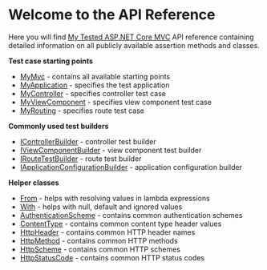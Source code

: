 # Welcome to the API Reference

Here you will find [My Tested ASP.NET Core MVC](https://mytestedasp.net/Core/Mvc) API reference containing detailed information on all publicly available assertion methods and classes.

<strong class="article-contents">Test case starting points</strong>

- [MyMvc](/api/MyTested.AspNetCore.Mvc.MyMvc.html) - contains all available starting points
- [MyApplication](/api/MyTested.AspNetCore.Mvc.MyApplication.html) - specifies the test application
- [MyController](/api/MyTested.AspNetCore.Mvc.MyController-1.html) - specifies controller test case
- [MyViewComponent](/api/MyTested.AspNetCore.Mvc.MyViewComponent-1.html) - specifies view component test case
- [MyRouting](/api/MyTested.AspNetCore.Mvc.MyRouting.html) - specifies route test case

<strong class="article-contents">Commonly used test builders</strong>

- [IControllerBuilder](/api/MyTested.AspNetCore.Mvc.Builders.Contracts.Controllers.IControllerBuilder-1.html) - controller test builder
- [IViewComponentBuilder](/api/MyTested.AspNetCore.Mvc.Builders.Contracts.ViewComponents.IViewComponentBuilder-1.html) - view component test builder
- [IRouteTestBuilder](/api/MyTested.AspNetCore.Mvc.Builders.Contracts.Routes.IRouteTestBuilder.html) - route test builder
- [IApplicationConfigurationBuilder](/api/MyTested.AspNetCore.Mvc.Builders.Contracts.Application.IApplicationConfigurationBuilder.html) - application configuration builder

<strong class="article-contents">Helper classes</strong>

- [From](/api/MyTested.AspNetCore.Mvc.From.html) - helps with resolving values in lambda expressions
- [With](/api/MyTested.AspNetCore.Mvc.With.html) - helps with null, default and ignored values
- [AuthenticationScheme](/api/MyTested.AspNetCore.Mvc.AuthenticationScheme.html) - contains common authentication schemes
- [ContentType](/api/MyTested.AspNetCore.Mvc.ContentType.html) - contains common content type header values
- [HttpHeader](/api/MyTested.AspNetCore.Mvc.HttpHeader.html) - contains common HTTP header names
- [HttpMethod](/api/MyTested.AspNetCore.Mvc.HttpMethod.html) - contains common HTTP methods
- [HttpScheme](/api/MyTested.AspNetCore.Mvc.HttpScheme.html) - contains common HTTP schemes
- [HttpStatusCode](/api/MyTested.AspNetCore.Mvc.HttpStatusCode.html) - contains common HTTP status codes